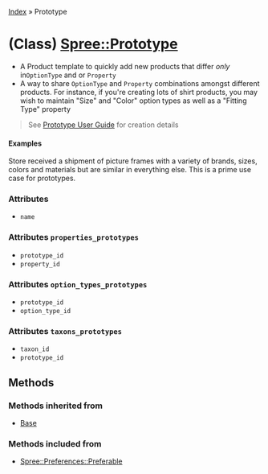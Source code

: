 [Index](../_index.md) » Prototype

# (Class) [Spree::Prototype](http://m.gymplayer.com/prototype.rb)
* A Product template to quickly add new products that differ *only* in`OptionType` and or `Property`
* A way to share `OptionType` and `Property` combinations amongst different products. For instance,
if you're creating lots of shirt products, you may wish to maintain "Size" and "Color" option
types as well as a "Fitting Type" property

> See [Prototype User Guide](https://guides.spreecommerce.com/user/product_prototypes.html) for
creation details

#### Examples
Store received a shipment of picture frames with a variety of brands, sizes, colors and materials
but are similar in everything else. This is a prime use case for prototypes.

### Attributes
* `name`

### Attributes `properties_prototypes`
* `prototype_id`
* `property_id`


### Attributes `option_types_prototypes`
* `prototype_id`
* `option_type_id`

### Attributes `taxons_prototypes`
* `taxon_id`
* `prototype_id`

## Methods
### Methods inherited from
* [Base](Base.md)

### Methods included from
* [Spree::Preferences::Preferable](Preferences/Preferable.md)
